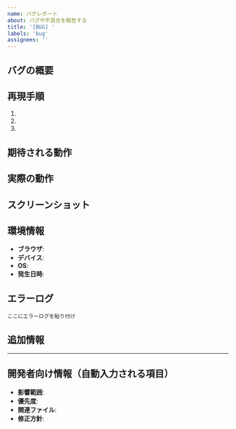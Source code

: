 ```yaml
---
name: バグレポート
about: バグや不具合を報告する
title: '[BUG] '
labels: 'bug'
assignees: ''
---
```


## バグの概要
<!-- バグについて簡潔に説明してください -->

## 再現手順
<!-- バグを再現するための手順を記載してください -->
1. 
2. 
3. 

## 期待される動作
<!-- 本来どのような動作をすべきかを記載してください -->

## 実際の動作
<!-- 実際にどのような動作をしたかを記載してください -->

## スクリーンショット
<!-- 可能であればスクリーンショットを添付してください -->

## 環境情報
- **ブラウザ**: <!-- 例: Chrome 120, Safari 17 -->
- **デバイス**: <!-- 例: iPhone 15, Desktop -->
- **OS**: <!-- 例: iOS 17, Windows 11 -->
- **発生日時**: <!-- 例: 2025-07-20 14:30 -->

## エラーログ
<!-- コンソールエラーがあれば記載してください -->
```
ここにエラーログを貼り付け
```

## 追加情報
<!-- その他の関連情報があれば記載してください -->

---
<!-- 以下はClaude Code用の開発情報。ユーザーは記入不要 -->
## 開発者向け情報（自動入力される項目）
- **影響範囲**: <!-- frontend/backend/database -->
- **優先度**: <!-- high/medium/low -->
- **関連ファイル**: <!-- 影響を受けるファイルパス -->
- **修正方針**: <!-- 技術的な修正方針 -->
